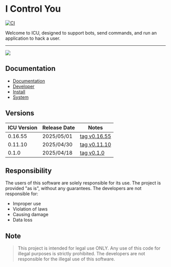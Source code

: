 # I Control You

[![CI](https://github.com/zed-industries/zed/actions/workflows/ci.yml/badge.svg)](https://github.com/zed-industries/zed/actions/workflows/ci.yml)

Welcome to ICU, designed to support bots, send commands, and run an application to hack a user.

---

<img src="https://github.com/noneandundefined/icu/blob/docs/assets/icu-home.png?raw=true" align="center" />

## Documentation

-   [Documentation](https://github.com/noneandundefined/icu/blob/docs/docs/Documentation.EN.md)
-   [Developer](https://github.com/noneandundefined/icu/blob/docs/docs/Developer.EN.md)
-   [Install](https://github.com/noneandundefined/icu/blob/docs/docs/Install.EN.md)
-   [System](https://github.com/noneandundefined/icu/blob/docs/docs/System.EN.md)

## Versions

| ICU Version | Release Date | Notes                                                                 |
| ----------- | ------------ | --------------------------------------------------------------------- |
| 0.16.55     | 2025/05/01   | [tag v0.16.55](https://github.com/noneandundefined/icu/tree/v0.16.55) |
| 0.11.10     | 2025/04/30   | [tag v0.11.10](https://github.com/noneandundefined/icu/tree/v0.11.10) |
| 0.1.0       | 2025/04/18   | [tag v0.1.0](https://github.com/noneandundefined/icu/tree/v0.1.0)     |

## Responsibility

The users of this software are solely responsible for its use. The project is provided "as is", without any guarantees. The developers are not responsible for:

-   Improper use
-   Violation of laws
-   Causing damage
-   Data loss

## Note

> This project is intended for legal use ONLY. Any use of this code for illegal purposes is strictly prohibited. The developers are not responsible for the illegal use of this software.
